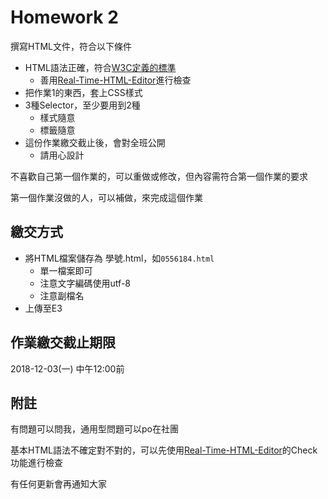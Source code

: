 # Homework 2

撰寫HTML文件，符合以下條件

- HTML語法正確，符合[W3C定義的標準](https://github.com/yubinTW/HTML-Beginner/tree/master/2018-11-20_HTML_Basic_Concept#%E7%AC%A6%E5%90%88w3c%E6%A8%99%E6%BA%96%E7%9A%84html%E6%96%87%E4%BB%B6)
    - 善用[Real-Time-HTML-Editor](https://yubintw.github.io/Real-Time-HTML-Editor/)進行檢查
- 把作業1的東西，套上CSS樣式
- 3種Selector，至少要用到2種
    - 樣式隨意
    - 標籤隨意
- 這份作業繳交截止後，會對全班公開
    - 請用心設計

不喜歡自己第一個作業的，可以重做或修改，但內容需符合第一個作業的要求

第一個作業沒做的人，可以補做，來完成這個作業

## 繳交方式

- 將HTML檔案儲存為 學號.html，如```0556184.html```
    - 單一檔案即可
    - 注意文字編碼使用utf-8
    - 注意副檔名
- 上傳至E3

## 作業繳交截止期限

2018-12-03(一) 中午12:00前

## 附註

有問題可以問我，通用型問題可以po在社團

基本HTML語法不確定對不對的，可以先使用[Real-Time-HTML-Editor](https://yubintw.github.io/Real-Time-HTML-Editor/)的Check功能進行檢查

有任何更新會再通知大家
